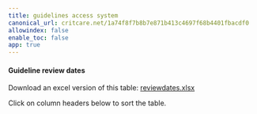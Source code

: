 ```yaml
---
title: guidelines access system
canonical_url: critcare.net/1a74f8f7b8b7e871b413c4697f68b4401fbacdf0
allowindex: false
enable_toc: false
app: true
---
```


<meta charset="UTF-8">
<meta name="viewport" content="width=device-width, initial-scale=1.0">
<title>CSV Table</title>
<style>
    table {
        border-collapse: collapse;
        width: 90%;
        max-width:800px;
        margin:1em;
    }
    th, td {
        border: 1px solid black;
        padding: 8px;
        text-align: left;
    }
    th {
        background-color: #f2f2f2;
        cursor: pointer;
    }
    .highlight {
        background-color: #fdd;
    }
</style>
<script src="https://code.jquery.com/jquery-3.6.0.min.js"></script>
<script>
    $(document).ready(function() {
        $.ajax({
            url: "../reviewdates.csv",
            dataType: "text",
            success: function(data) {
                createTable(data);
            }
        });
    });

    function createTable(csv) {
        let lines = csv.split("\n");
        let table = $('<table></table>');
        let today = new Date();
        today.setHours(0, 0, 0, 0);

        lines.forEach((line, index) => {
            let row = $('<tr></tr>');
            let cells = line.split(",");
            cells.forEach((cell, cellIndex) => {
                let cellElement = (index === 0) ? $('<th></th>') : $('<td></td>');
                cellElement.text(cell);

                if (index !== 0 && cellIndex === 1) { 
                    let date = new Date(cell);
                    if (date < today) {
                        row.addClass('highlight');
                    }
                }

                row.append(cellElement);
            });
            table.append(row);
        });

        $("body").append(table);
        sortTableOnClick();
    }

    function sortTableOnClick() {
        $('th').click(function() {
            let table = $(this).parents('table');
            let rows = table.find('tr:gt(0)').toArray().sort(comparer($(this).index()));
            this.asc = !this.asc;
            if (!this.asc) {
                rows = rows.reverse();
            }
            table.append(rows);
        });
    }

    function comparer(index) {
        return function(a, b) {
            let valA = getCellValue(a, index);
            let valB = getCellValue(b, index);
            return $.isNumeric(valA) && $.isNumeric(valB) ? valA - valB : valA.toString().localeCompare(valB);
        }
    }

    function getCellValue(row, index) {
        return $(row).children('td').eq(index).text();
    }
</script>


<h4>Guideline review dates</h4>
<p>Download an excel version of this table: <a href="../reviewdates.xlsx">reviewdates.xlsx</a></p>
<p>Click on column headers below to sort the table.</p>

